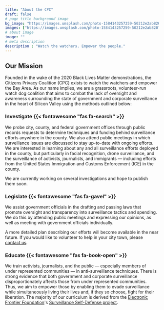 ```yaml
---
title: "About the CPC"
draft: false
# page title background image
bg_image: "https://images.unsplash.com/photo-1584143257259-50212e2ab820?ixlib=rb-1.2.1&ixid=eyJhcHBfaWQiOjEyMDd9&auto=format&fit=crop&w=1267&q=80"
images: ["https://images.unsplash.com/photo-1584143257259-50212e2ab820?ixlib=rb-1.2.1&ixid=eyJhcHBfaWQiOjEyMDd9&auto=format&fit=crop&w=1267&q=80"]
# about image
image: ""
# meta description
description : "Watch the watchers. Empower the people."
---
```


## Our Mission
Founded in the wake of the 2020 Black Lives Matter demonstrations, the Citizens Privacy Coalition (CPC) exists to watch the watchers and empower the Bay Area. As our name implies, we are a grassroots, volunteer-run watch dog coalition that aims to combat the lack of oversight and awareness surrounding the state of government and corporate surveillance in the heart of Silicon Valley using the methods outlined below:

### Investigate {{< fontawesome "fas fa-search" >}}
We probe city, county, and federal government offices through public records requests to determine techniques and funding behind surveillance efforts anywhere in the county. We also attend public meetings in which surveillance issues are discussed to stay up-to-date with ongoing efforts. We are interested in learning about any and all surveillance efforts deployed in the county, but particularly in facial recognition, drone surveillance, and the surveillance of activists, journalists, and immigrants — including efforts from the United States Immigration and Customs Enforcement (ICE) in the county. 

We are currently working on several investigations and hope to publish them soon.

### Legislate {{< fontawesome "fas fa-gavel" >}}
We assist government officials in the drafting and passing laws that promote oversight and transparency into surveillance tactics and spending. We do this by attending public meetings and expressing our opinions, as well as meeting with government officials individually. 

A more detailed plan describing our efforts will become available in the near future. If you would like to volunteer to help in your city town, please [contact us](/join).

### Educate {{< fontawesome "fas fa-book-open" >}}
We train activists, journalists, and the public — especially members of under represented communities — in anti-surveillance techniques. There is strong evidence that both government and corporate surveillance disproportionately affects those from under represented communities. Thus, we aim to empower those by enabling them to evade surveillance while simultaneously living their lives and, if they so choose, fight for their liberation. The majority of our curriculum is derived from the [Electronic Frontier Foundation](https://eff.org/)'s [Surveillance Self-Defense project](https://ssd.eff.org/).